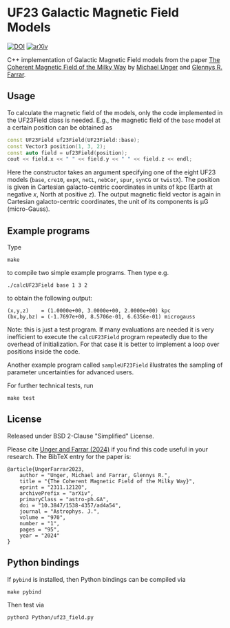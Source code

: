 UF23 Galactic Magnetic Field Models
===================================

[![DOI](https://zenodo.org/badge/753818568.svg)](https://zenodo.org/doi/10.5281/zenodo.10627090)  [![arXiv](https://img.shields.io/badge/arXiv-2311.12120-b31b1b.svg?style=plastic)](https://arxiv.org/abs/2311.12120)

C++ implementation of Galactic Magnetic Field models from the paper [The Coherent Magnetic Field of the Milky Way](https://doi.org/10.3847/1538-4357/ad4a54) by [Michael Unger](mailto:michael.unger@kit.edu) and [Glennys R. Farrar](mailto:gf25@nyu.edu).



## Usage

To calculate the magnetic field of the models, only the code implemented in the UF23Field class is needed. E.g., the magnetic field of the `base` model at a certain position can be obtained as
```C++
const UF23Field uf23Field(UF23Field::base);
const Vector3 position(1, 3, 2);
const auto field = uf23Field(position);
cout << field.x << " " << field.y << " " << field.z << endl;
```

Here the constructor takes an argument specifying one of the eight UF23 models (`base`, `cre10`, `expX`, `neCL`, `nebCor`, `spur`, `synCG` or `twistX`). The position is given in Cartesian galacto-centric coordinates in units of kpc (Earth at negative *x*, North at positive *z*). The output magnetic field vector is again in Cartesian galacto-centric coordinates, the unit of its components is &mu;G (micro-Gauss).

## Example programs

Type
```
make
```
to compile two simple example programs. Then type e.g.
```
./calcUF23Field base 1 3 2
```
to obtain the following output:
```
(x,y,z)    = (1.0000e+00, 3.0000e+00, 2.0000e+00) kpc
(bx,by,bz) = (-1.7697e+00, 8.5706e-01, 6.6356e-01) microgauss
```

Note: this is just a test program. If many evaluations are needed it is very inefficient to execute the `calcUF23Field` program repeatedly due to the overhead of initialization. For that case it is better to implement a loop over positions inside the code.

Another example program called `sampleUF23Field` illustrates the sampling of parameter uncertainties for advanced users.

For further technical tests, run
```
make test
```

## License

Released under BSD 2-Clause "Simplified" License.

Please cite  [Unger and Farrar (2024)](https://doi.org/10.3847/1538-4357/ad4a54) if you find this code useful in your research. The BibTeX entry for the paper is:
```
@article{UngerFarrar2023,
    author = "Unger, Michael and Farrar, Glennys R.",
    title = "{The Coherent Magnetic Field of the Milky Way}",
    eprint = "2311.12120",
    archivePrefix = "arXiv",
    primaryClass = "astro-ph.GA",
    doi = "10.3847/1538-4357/ad4a54",
    journal = "Astrophys. J.",
    volume = "970",
    number = "1",
    pages = "95",
    year = "2024"
}
```

## Python bindings
If `pybind` is installed, then Python bindings can be compiled via
```
make pybind
```
Then test via
```
python3 Python/uf23_field.py
```
